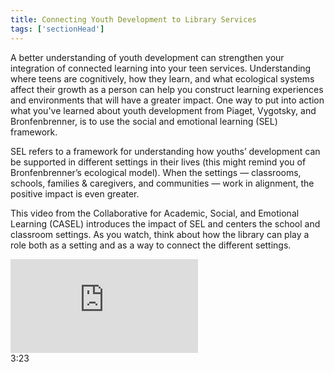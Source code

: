 ```yaml
---
title: Connecting Youth Development to Library Services
tags: ['sectionHead']
---
```


A better understanding of youth development can strengthen your integration of connected learning into your teen services. Understanding where teens are cognitively, how they learn, and what ecological systems affect their growth as a person can help you construct learning experiences and environments that will have a greater impact. One way to put into action what you've learned about youth development from Piaget, Vygotsky, and Bronfenbrenner, is to use the social and emotional learning (SEL) framework. 

SEL refers to a framework for understanding how youths’ development can be supported in different settings in their lives (this might remind you of Bronfenbrenner’s ecological model). When the settings — classrooms, schools, families & caregivers, and communities — work in alignment, the positive impact is even greater. 

This video from the Collaborative for Academic, Social, and Emotional Learning (CASEL) introduces the impact of SEL and centers the school and classroom settings. As you watch, think about how the library can play a role both as a setting and as a way to connect the different settings. 

<iframe src="https://www.youtube.com/embed/Y-XNp3h3h4A" frameborder="0" allow="autoplay; encrypted-media" allowfullscreen></iframe>
<div class="videotime" style="float:none;">3:23</div>